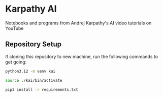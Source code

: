 # Karpathy AI

Notebooks and programs from Andrej Karpathy's AI video tutorials on YouTube

## Repository Setup

If cloning this repository to new machine, run the following commands to get going:

```bash
python3.12 -m venv kai

source ./kai/bin/activate

pip3 install -r requirements.txt
```
